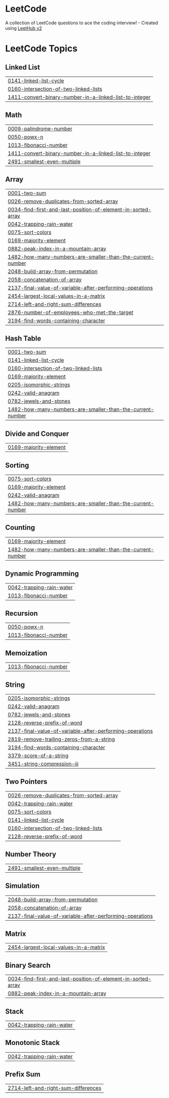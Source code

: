 # LeetCode
A collection of LeetCode questions to ace the coding interview! - Created using [LeetHub v2](https://github.com/arunbhardwaj/LeetHub-2.0)

<!---LeetCode Topics Start-->
# LeetCode Topics
## Linked List
|  |
| ------- |
| [0141-linked-list-cycle](https://github.com/heyAshishRaut/LeetCode/tree/master/0141-linked-list-cycle) |
| [0160-intersection-of-two-linked-lists](https://github.com/heyAshishRaut/LeetCode/tree/master/0160-intersection-of-two-linked-lists) |
| [1411-convert-binary-number-in-a-linked-list-to-integer](https://github.com/heyAshishRaut/LeetCode/tree/master/1411-convert-binary-number-in-a-linked-list-to-integer) |
## Math
|  |
| ------- |
| [0009-palindrome-number](https://github.com/heyAshishRaut/LeetCode/tree/master/0009-palindrome-number) |
| [0050-powx-n](https://github.com/heyAshishRaut/LeetCode/tree/master/0050-powx-n) |
| [1013-fibonacci-number](https://github.com/heyAshishRaut/LeetCode/tree/master/1013-fibonacci-number) |
| [1411-convert-binary-number-in-a-linked-list-to-integer](https://github.com/heyAshishRaut/LeetCode/tree/master/1411-convert-binary-number-in-a-linked-list-to-integer) |
| [2491-smallest-even-multiple](https://github.com/heyAshishRaut/LeetCode/tree/master/2491-smallest-even-multiple) |
## Array
|  |
| ------- |
| [0001-two-sum](https://github.com/heyAshishRaut/LeetCode/tree/master/0001-two-sum) |
| [0026-remove-duplicates-from-sorted-array](https://github.com/heyAshishRaut/LeetCode/tree/master/0026-remove-duplicates-from-sorted-array) |
| [0034-find-first-and-last-position-of-element-in-sorted-array](https://github.com/heyAshishRaut/LeetCode/tree/master/0034-find-first-and-last-position-of-element-in-sorted-array) |
| [0042-trapping-rain-water](https://github.com/heyAshishRaut/LeetCode/tree/master/0042-trapping-rain-water) |
| [0075-sort-colors](https://github.com/heyAshishRaut/LeetCode/tree/master/0075-sort-colors) |
| [0169-majority-element](https://github.com/heyAshishRaut/LeetCode/tree/master/0169-majority-element) |
| [0882-peak-index-in-a-mountain-array](https://github.com/heyAshishRaut/LeetCode/tree/master/0882-peak-index-in-a-mountain-array) |
| [1482-how-many-numbers-are-smaller-than-the-current-number](https://github.com/heyAshishRaut/LeetCode/tree/master/1482-how-many-numbers-are-smaller-than-the-current-number) |
| [2048-build-array-from-permutation](https://github.com/heyAshishRaut/LeetCode/tree/master/2048-build-array-from-permutation) |
| [2058-concatenation-of-array](https://github.com/heyAshishRaut/LeetCode/tree/master/2058-concatenation-of-array) |
| [2137-final-value-of-variable-after-performing-operations](https://github.com/heyAshishRaut/LeetCode/tree/master/2137-final-value-of-variable-after-performing-operations) |
| [2454-largest-local-values-in-a-matrix](https://github.com/heyAshishRaut/LeetCode/tree/master/2454-largest-local-values-in-a-matrix) |
| [2714-left-and-right-sum-differences](https://github.com/heyAshishRaut/LeetCode/tree/master/2714-left-and-right-sum-differences) |
| [2876-number-of-employees-who-met-the-target](https://github.com/heyAshishRaut/LeetCode/tree/master/2876-number-of-employees-who-met-the-target) |
| [3194-find-words-containing-character](https://github.com/heyAshishRaut/LeetCode/tree/master/3194-find-words-containing-character) |
## Hash Table
|  |
| ------- |
| [0001-two-sum](https://github.com/heyAshishRaut/LeetCode/tree/master/0001-two-sum) |
| [0141-linked-list-cycle](https://github.com/heyAshishRaut/LeetCode/tree/master/0141-linked-list-cycle) |
| [0160-intersection-of-two-linked-lists](https://github.com/heyAshishRaut/LeetCode/tree/master/0160-intersection-of-two-linked-lists) |
| [0169-majority-element](https://github.com/heyAshishRaut/LeetCode/tree/master/0169-majority-element) |
| [0205-isomorphic-strings](https://github.com/heyAshishRaut/LeetCode/tree/master/0205-isomorphic-strings) |
| [0242-valid-anagram](https://github.com/heyAshishRaut/LeetCode/tree/master/0242-valid-anagram) |
| [0782-jewels-and-stones](https://github.com/heyAshishRaut/LeetCode/tree/master/0782-jewels-and-stones) |
| [1482-how-many-numbers-are-smaller-than-the-current-number](https://github.com/heyAshishRaut/LeetCode/tree/master/1482-how-many-numbers-are-smaller-than-the-current-number) |
## Divide and Conquer
|  |
| ------- |
| [0169-majority-element](https://github.com/heyAshishRaut/LeetCode/tree/master/0169-majority-element) |
## Sorting
|  |
| ------- |
| [0075-sort-colors](https://github.com/heyAshishRaut/LeetCode/tree/master/0075-sort-colors) |
| [0169-majority-element](https://github.com/heyAshishRaut/LeetCode/tree/master/0169-majority-element) |
| [0242-valid-anagram](https://github.com/heyAshishRaut/LeetCode/tree/master/0242-valid-anagram) |
| [1482-how-many-numbers-are-smaller-than-the-current-number](https://github.com/heyAshishRaut/LeetCode/tree/master/1482-how-many-numbers-are-smaller-than-the-current-number) |
## Counting
|  |
| ------- |
| [0169-majority-element](https://github.com/heyAshishRaut/LeetCode/tree/master/0169-majority-element) |
| [1482-how-many-numbers-are-smaller-than-the-current-number](https://github.com/heyAshishRaut/LeetCode/tree/master/1482-how-many-numbers-are-smaller-than-the-current-number) |
## Dynamic Programming
|  |
| ------- |
| [0042-trapping-rain-water](https://github.com/heyAshishRaut/LeetCode/tree/master/0042-trapping-rain-water) |
| [1013-fibonacci-number](https://github.com/heyAshishRaut/LeetCode/tree/master/1013-fibonacci-number) |
## Recursion
|  |
| ------- |
| [0050-powx-n](https://github.com/heyAshishRaut/LeetCode/tree/master/0050-powx-n) |
| [1013-fibonacci-number](https://github.com/heyAshishRaut/LeetCode/tree/master/1013-fibonacci-number) |
## Memoization
|  |
| ------- |
| [1013-fibonacci-number](https://github.com/heyAshishRaut/LeetCode/tree/master/1013-fibonacci-number) |
## String
|  |
| ------- |
| [0205-isomorphic-strings](https://github.com/heyAshishRaut/LeetCode/tree/master/0205-isomorphic-strings) |
| [0242-valid-anagram](https://github.com/heyAshishRaut/LeetCode/tree/master/0242-valid-anagram) |
| [0782-jewels-and-stones](https://github.com/heyAshishRaut/LeetCode/tree/master/0782-jewels-and-stones) |
| [2128-reverse-prefix-of-word](https://github.com/heyAshishRaut/LeetCode/tree/master/2128-reverse-prefix-of-word) |
| [2137-final-value-of-variable-after-performing-operations](https://github.com/heyAshishRaut/LeetCode/tree/master/2137-final-value-of-variable-after-performing-operations) |
| [2819-remove-trailing-zeros-from-a-string](https://github.com/heyAshishRaut/LeetCode/tree/master/2819-remove-trailing-zeros-from-a-string) |
| [3194-find-words-containing-character](https://github.com/heyAshishRaut/LeetCode/tree/master/3194-find-words-containing-character) |
| [3379-score-of-a-string](https://github.com/heyAshishRaut/LeetCode/tree/master/3379-score-of-a-string) |
| [3451-string-compression-iii](https://github.com/heyAshishRaut/LeetCode/tree/master/3451-string-compression-iii) |
## Two Pointers
|  |
| ------- |
| [0026-remove-duplicates-from-sorted-array](https://github.com/heyAshishRaut/LeetCode/tree/master/0026-remove-duplicates-from-sorted-array) |
| [0042-trapping-rain-water](https://github.com/heyAshishRaut/LeetCode/tree/master/0042-trapping-rain-water) |
| [0075-sort-colors](https://github.com/heyAshishRaut/LeetCode/tree/master/0075-sort-colors) |
| [0141-linked-list-cycle](https://github.com/heyAshishRaut/LeetCode/tree/master/0141-linked-list-cycle) |
| [0160-intersection-of-two-linked-lists](https://github.com/heyAshishRaut/LeetCode/tree/master/0160-intersection-of-two-linked-lists) |
| [2128-reverse-prefix-of-word](https://github.com/heyAshishRaut/LeetCode/tree/master/2128-reverse-prefix-of-word) |
## Number Theory
|  |
| ------- |
| [2491-smallest-even-multiple](https://github.com/heyAshishRaut/LeetCode/tree/master/2491-smallest-even-multiple) |
## Simulation
|  |
| ------- |
| [2048-build-array-from-permutation](https://github.com/heyAshishRaut/LeetCode/tree/master/2048-build-array-from-permutation) |
| [2058-concatenation-of-array](https://github.com/heyAshishRaut/LeetCode/tree/master/2058-concatenation-of-array) |
| [2137-final-value-of-variable-after-performing-operations](https://github.com/heyAshishRaut/LeetCode/tree/master/2137-final-value-of-variable-after-performing-operations) |
## Matrix
|  |
| ------- |
| [2454-largest-local-values-in-a-matrix](https://github.com/heyAshishRaut/LeetCode/tree/master/2454-largest-local-values-in-a-matrix) |
## Binary Search
|  |
| ------- |
| [0034-find-first-and-last-position-of-element-in-sorted-array](https://github.com/heyAshishRaut/LeetCode/tree/master/0034-find-first-and-last-position-of-element-in-sorted-array) |
| [0882-peak-index-in-a-mountain-array](https://github.com/heyAshishRaut/LeetCode/tree/master/0882-peak-index-in-a-mountain-array) |
## Stack
|  |
| ------- |
| [0042-trapping-rain-water](https://github.com/heyAshishRaut/LeetCode/tree/master/0042-trapping-rain-water) |
## Monotonic Stack
|  |
| ------- |
| [0042-trapping-rain-water](https://github.com/heyAshishRaut/LeetCode/tree/master/0042-trapping-rain-water) |
## Prefix Sum
|  |
| ------- |
| [2714-left-and-right-sum-differences](https://github.com/heyAshishRaut/LeetCode/tree/master/2714-left-and-right-sum-differences) |
<!---LeetCode Topics End-->